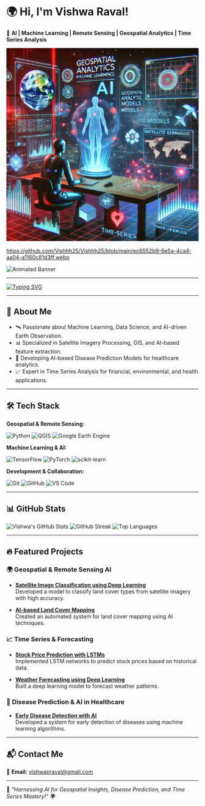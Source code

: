 # 🌍 Hi, I'm Vishwa Raval!

🚀 **AI | Machine Learning | Remote Sensing | Geospatial Analytics | Time Series Analysis**
<p align="center">
<p align="center">
  <img src="https://raw.githubusercontent.com/Vishhh25/Vishhh25/main/ec6552b9-6e5a-4ca4-aa04-a1160c81d3ff.webp" alt="AI Researcher Working on Machine Learning" width="800px">
</p>


https://github.com/Vishhh25/Vishhh25/blob/main/ec6552b9-6e5a-4ca4-aa04-a1160c81d3ff.webp

![Animated Banner](assets/animated_banner.gif)

---
[![Typing SVG](https://readme-typing-svg.herokuapp.com?font=Fira+Code&size=22&pause=1000&color=FF0000&center=true&vCenter=true&width=1000&lines=AI-Driven+Geospatial+Analytics;Time+Series+%26+Financial+Data+Modeling;Satellite+Imagery+Processing+with+Deep+Learning;Disease+Prediction+using+ML;Robust+AI+for+Smart+Decision+Making;Exploring+the+Intersection+of+AI+%26+Data+Science)](https://git.io/typing-svg)

---

## 🌟 About Me

- 🛰️ Passionate about Machine Learning, Data Science, and AI-driven Earth Observation.
- 📊 Specialized in Satellite Imagery Processing, GIS, and AI-based feature extraction.
- 🏥 Developing AI-based Disease Prediction Models for healthcare analytics.
- 📈 Expert in Time Series Analysis for financial, environmental, and health applications.

---

## 🛠️ Tech Stack

**Geospatial & Remote Sensing:**

![Python](https://img.shields.io/badge/Python-3776AB?style=for-the-badge&logo=python&logoColor=white)
![QGIS](https://img.shields.io/badge/QGIS-589632?style=for-the-badge&logo=qgis&logoColor=white)
![Google Earth Engine](https://img.shields.io/badge/Google_Earth_Engine-34A853?style=for-the-badge&logo=google-earth&logoColor=white)

**Machine Learning & AI:**

![TensorFlow](https://img.shields.io/badge/TensorFlow-FF6F00?style=for-the-badge&logo=tensorflow&logoColor=white)
![PyTorch](https://img.shields.io/badge/PyTorch-EE4C2C?style=for-the-badge&logo=pytorch&logoColor=white)
![scikit-learn](https://img.shields.io/badge/scikit--learn-F7931E?style=for-the-badge&logo=scikit-learn&logoColor=white)

**Development & Collaboration:**

![Git](https://img.shields.io/badge/Git-F05032?style=for-the-badge&logo=git&logoColor=white)
![GitHub](https://img.shields.io/badge/GitHub-181717?style=for-the-badge&logo=github&logoColor=white)
![VS Code](https://img.shields.io/badge/VS_Code-007ACC?style=for-the-badge&logo=visual-studio-code&logoColor=white)

---

## 📊 GitHub Stats

![Vishwa's GitHub Stats](https://github-readme-stats.vercel.app/api?username=Vishhh25&show_icons=true&theme=react&count_private=true)
![GitHub Streak](https://github-readme-streak-stats.herokuapp.com/?user=Vishhh25&theme=react)
![Top Languages](https://github-readme-stats.vercel.app/api/top-langs/?username=Vishhh25&layout=compact&theme=react)

---

## 🔥 Featured Projects

### 🌍 Geospatial & Remote Sensing AI

- **[Satellite Image Classification using Deep Learning](#)**  
  Developed a model to classify land cover types from satellite imagery with high accuracy.

- **[AI-based Land Cover Mapping](#)**  
  Created an automated system for land cover mapping using AI techniques.

### 📈 Time Series & Forecasting

- **[Stock Price Prediction with LSTMs](#)**  
  Implemented LSTM networks to predict stock prices based on historical data.

- **[Weather Forecasting using Deep Learning](#)**  
  Built a deep learning model to forecast weather patterns.

### 🏥 Disease Prediction & AI in Healthcare

- **[Early Disease Detection with AI](#)**  
  Developed a system for early detection of diseases using machine learning algorithms.

---

## 📬 Contact Me

📧 **Email:** [vishwapraval@gmail.com](mailto:vishwapraval@gmail.com)

---

🚀 *"Harnessing AI for Geospatial Insights, Disease Prediction, and Time Series Mastery!"* 🌍

